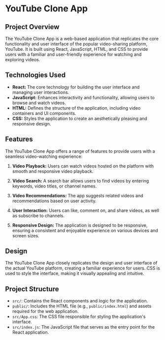 # YouTube Clone App

## Project Overview
The YouTube Clone App is a web-based application that replicates the core functionality and user interface of the popular video-sharing platform, YouTube. It is built using React, JavaScript, HTML, and CSS to provide users with a familiar and user-friendly experience for watching and exploring videos.

## Technologies Used
- **React:** The core technology for building the user interface and managing user interactions.
- **JavaScript:** Enhances interactivity and functionality, allowing users to browse and watch videos.
- **HTML:** Defines the structure of the application, including video containers and UI components.
- **CSS:** Styles the application to create an aesthetically pleasing and responsive design.

## Features
The YouTube Clone App offers a range of features to provide users with a seamless video-watching experience:

1. **Video Playback:** Users can watch videos hosted on the platform with smooth and responsive video playback.

2. **Video Search:** A search bar allows users to find videos by entering keywords, video titles, or channel names.

3. **Video Recommendations:** The app suggests related videos and recommendations based on user activity.

4. **User Interaction:** Users can like, comment on, and share videos, as well as subscribe to channels.

5. **Responsive Design:** The application is designed to be responsive, ensuring a consistent and enjoyable experience on various devices and screen sizes.

## Design
The YouTube Clone App closely replicates the design and user interface of the actual YouTube platform, creating a familiar experience for users. CSS is used to style the interface, making it visually appealing and intuitive.

## Project Structure
- `src/`: Contains the React components and logic for the application.
- `public/`: Includes the HTML file (e.g., `public/index.html`) and assets required for the web application.
- `src/App.css`: The CSS file responsible for styling the application's interface.
- `src/index.js`: The JavaScript file that serves as the entry point for the React application.
